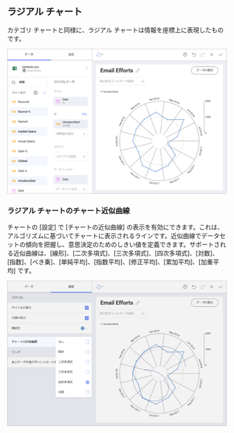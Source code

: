 ## ラジアル チャート

カテゴリ チャートと同様に、ラジアル チャートは情報を座標上に表現したものです。

<img src="images/radial-chart-samples.png" alt="Radial Chart Sample" class="responsive-img"/>

### ラジアル チャートのチャート近似曲線

チャートの [設定] で [チャートの近似曲線] の表示を有効にできます。これは、アルゴリズムに基づいてチャートに表示されるラインです。近似曲線でデータセットの傾向を把握し、意思決定のためのしきい値を定義できます。サポートされる近似曲線は、[線形]、[二次多項式]、[三次多項式]、[四次多項式]、[対数]、[指数]、[べき乗]、[単純平均]、[指数平均]、[修正平均]、[累加平均]、[加重平均] です。

<img src="images/chart-trendlines-radial.png" alt="Radial Chart Trendline settings" class="responsive-img"/>
